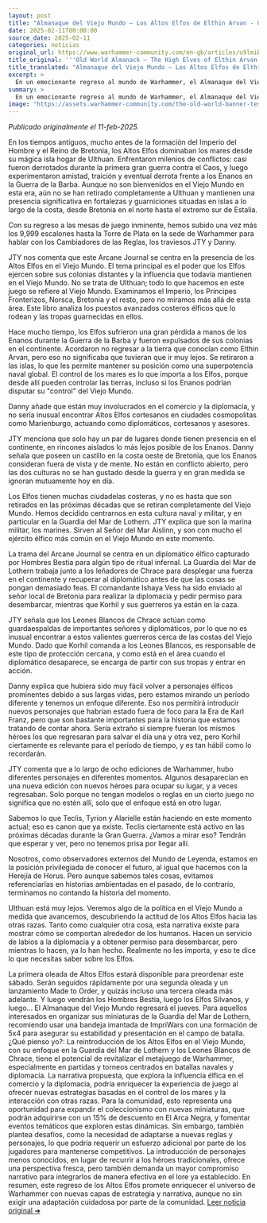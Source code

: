 ```yaml
---
layout: post
title: "Almanaque del Viejo Mundo – Los Altos Elfos de Elthin Arvan - Comunidad Warhammer"
date: 2025-02-11T00:00:00
source_date: 2025-02-11
categories: noticias
original_url: https://www.warhammer-community.com/en-gb/articles/u9lmibri/old-world-almanack-the-high-elves-of-elthin-arvan/
title_original: '''Old World Almanack – The High Elves of Elthin Arvan - Warhammer Community'''
title_translated: "Almanaque del Viejo Mundo – Los Altos Elfos de Elthin Arvan - Comunidad Warhammer"
excerpt: >
  En un emocionante regreso al mundo de Warhammer, el Almanaque del Viejo Mundo nos sumerge en la historia de los Altos Elfos de Elthin Arvan. Desde su dominio naval desde la isla mágica de Ulthuan hasta su influencia en el Viejo Mundo, los Altos Elfos han sido una fuerza formidable. Aunque ya no son bienvenidos en el continente, mantienen su poder a través de fortalezas costeras. Con la inminente llegada de estos elfos a las mesas de juego, exploramos su cultura naval y militar, y seguimos a la Guardia del Mar de Lothern en una misión de rescate llena de intriga y diplomacia. ¡Prepárate para descubrir nuevos personajes y aventuras en este fascinante capítulo de Warhammer!
summary: >
  En un emocionante regreso al mundo de Warhammer, el Almanaque del Viejo Mundo nos sumerge en la historia de los Altos Elfos de Elthin Arvan. Desde su dominio naval desde la isla mágica de Ulthuan hasta su influencia en el Viejo Mundo, los Altos Elfos han sido una fuerza formidable. Aunque ya no son bienvenidos en el continente, mantienen su poder a través de fortalezas costeras. Con la inminente llegada de estos elfos a las mesas de juego, exploramos su cultura naval y militar, y seguimos a la Guardia del Mar de Lothern en una misión de rescate llena de intriga y diplomacia. ¡Prepárate para descubrir nuevos personajes y aventuras en este fascinante capítulo de Warhammer!
image: "https://assets.warhammer-community.com/the-old-world-banner-test.jpg"
---
```


*Publicado originalmente el 11-feb-2025.*

En los tiempos antiguos, mucho antes de la formación del Imperio del Hombre y el Reino de Bretonia, los Altos Elfos dominaban los mares desde su mágica isla hogar de Ulthuan. Enfrentaron milenios de conflictos: casi fueron derrotados durante la primera gran guerra contra el Caos, y luego experimentaron amistad, traición y eventual derrota frente a los Enanos en la Guerra de la Barba. Aunque no son bienvenidos en el Viejo Mundo en esta era, aún no se han retirado completamente a Ulthuan y mantienen una presencia significativa en fortalezas y guarniciones situadas en islas a lo largo de la costa, desde Bretonia en el norte hasta el extremo sur de Estalia.

Con su regreso a las mesas de juego inminente, hemos subido una vez más los 9,999 escalones hasta la Torre de Plata en la sede de Warhammer para hablar con los Cambiadores de las Reglas, los traviesos JTY y Danny.

JTY nos comenta que este Arcane Journal se centra en la presencia de los Altos Elfos en el Viejo Mundo. El tema principal es el poder que los Elfos ejercen sobre sus colonias distantes y la influencia que todavía mantienen en el Viejo Mundo. No se trata de Ulthuan; todo lo que hacemos en este juego se refiere al Viejo Mundo. Examinamos el Imperio, los Príncipes Fronterizos, Norsca, Bretonia y el resto, pero no miramos más allá de esta área. Este libro analiza los puestos avanzados costeros élficos que lo rodean y las tropas guarnecidas en ellos.

Hace mucho tiempo, los Elfos sufrieron una gran pérdida a manos de los Enanos durante la Guerra de la Barba y fueron expulsados de sus colonias en el continente. Acordaron no regresar a la tierra que conocían como Elthin Arvan, pero eso no significaba que tuvieran que ir muy lejos. Se retiraron a las islas, lo que les permite mantener su posición como una superpotencia naval global. El control de los mares es lo que importa a los Elfos, porque desde allí pueden controlar las tierras, incluso si los Enanos podrían disputar su "control" del Viejo Mundo.

Danny añade que están muy involucrados en el comercio y la diplomacia, y no sería inusual encontrar Altos Elfos cortesanos en ciudades cosmopolitas como Marienburgo, actuando como diplomáticos, cortesanos y asesores.

JTY menciona que solo hay un par de lugares donde tienen presencia en el continente, en rincones aislados lo más lejos posible de los Enanos. Danny señala que poseen un castillo en la costa oeste de Bretonia, que los Enanos consideran fuera de vista y de mente. No están en conflicto abierto, pero las dos culturas no se han gustado desde la guerra y en gran medida se ignoran mutuamente hoy en día.

Los Elfos tienen muchas ciudadelas costeras, y no es hasta que son retirados en las próximas décadas que se retiran completamente del Viejo Mundo. Hemos decidido centrarnos en esta cultura naval y militar, y en particular en la Guardia del Mar de Lothern. JTY explica que son la marina militar, los marines. Sirven al Señor del Mar Aislinn, y son con mucho el ejército élfico más común en el Viejo Mundo en este momento.

La trama del Arcane Journal se centra en un diplomático élfico capturado por Hombres Bestia para algún tipo de ritual infernal. La Guardia del Mar de Lothern trabaja junto a los leñadores de Chrace para desplegar una fuerza en el continente y recuperar al diplomático antes de que las cosas se pongan demasiado feas. El comandante Ishaya Vess ha sido enviado al señor local de Bretonia para realizar la diplomacia y pedir permiso para desembarcar, mientras que Korhil y sus guerreros ya están en la caza.

JTY señala que los Leones Blancos de Chrace actúan como guardaespaldas de importantes señores y diplomáticos, por lo que no es inusual encontrar a estos valientes guerreros cerca de las costas del Viejo Mundo. Dado que Korhil comanda a los Leones Blancos, es responsable de este tipo de protección cercana, y como está en el área cuando el diplomático desaparece, se encarga de partir con sus tropas y entrar en acción.

Danny explica que hubiera sido muy fácil volver a personajes élficos prominentes debido a sus largas vidas, pero estamos mirando un período diferente y tenemos un enfoque diferente. Eso nos permitirá introducir nuevos personajes que habrían estado fuera de foco para la Era de Karl Franz, pero que son bastante importantes para la historia que estamos tratando de contar ahora. Sería extraño si siempre fueran los mismos héroes los que regresaran para salvar el día una y otra vez, pero Korhil ciertamente es relevante para el período de tiempo, y es tan hábil como lo recordarán.

JTY comenta que a lo largo de ocho ediciones de Warhammer, hubo diferentes personajes en diferentes momentos. Algunos desaparecían en una nueva edición con nuevos héroes para ocupar su lugar, y a veces regresaban. Solo porque no tengan modelos o reglas en un cierto juego no significa que no estén allí, solo que el enfoque está en otro lugar.

Sabemos lo que Teclis, Tyrion y Alarielle están haciendo en este momento actual; eso es canon que ya existe. Teclis ciertamente está activo en las próximas décadas durante la Gran Guerra. ¿Vamos a mirar eso? Tendrán que esperar y ver, pero no tenemos prisa por llegar allí.

Nosotros, como observadores externos del Mundo de Leyenda, estamos en la posición privilegiada de conocer el futuro, al igual que hacemos con la Herejía de Horus. Pero aunque sabemos tales cosas, evitamos referenciarlas en historias ambientadas en el pasado, de lo contrario, terminamos no contando la historia del momento.

Ulthuan está muy lejos. Veremos algo de la política en el Viejo Mundo a medida que avancemos, descubriendo la actitud de los Altos Elfos hacia las otras razas. Tanto como cualquier otra cosa, esta narrativa existe para mostrar cómo se comportan alrededor de los humanos. Hacen un servicio de labios a la diplomacia y a obtener permiso para desembarcar, pero mientras lo hacen, ya lo han hecho. Realmente no les importa, y eso te dice lo que necesitas saber sobre los Elfos.

La primera oleada de Altos Elfos estará disponible para preordenar este sábado. Serán seguidos rápidamente por una segunda oleada y un lanzamiento Made to Order, y quizás incluso una tercera oleada más adelante. Y luego vendrán los Hombres Bestia, luego los Elfos Silvanos, y luego... El Almanaque del Viejo Mundo regresará el jueves. Para aquellos interesados en organizar sus miniaturas de la Guardia del Mar de Lothern, recomiendo usar una bandeja imantada de ImpriWars con una formación de 5x4 para asegurar su estabilidad y presentación en el campo de batalla.
¿Qué pienso yo?: La reintroducción de los Altos Elfos en el Viejo Mundo, con su enfoque en la Guardia del Mar de Lothern y los Leones Blancos de Chrace, tiene el potencial de revitalizar el metajuego de Warhammer, especialmente en partidas y torneos centrados en batallas navales y diplomacia. La narrativa propuesta, que explora la influencia élfica en el comercio y la diplomacia, podría enriquecer la experiencia de juego al ofrecer nuevas estrategias basadas en el control de los mares y la interacción con otras razas. Para la comunidad, esto representa una oportunidad para expandir el coleccionismo con nuevas miniaturas, que podrán adquirirse con un 15% de descuento en El Arca Negra, y fomentar eventos temáticos que exploren estas dinámicas. Sin embargo, también plantea desafíos, como la necesidad de adaptarse a nuevas reglas y personajes, lo que podría requerir un esfuerzo adicional por parte de los jugadores para mantenerse competitivos. La introducción de personajes menos conocidos, en lugar de recurrir a los héroes tradicionales, ofrece una perspectiva fresca, pero también demanda un mayor compromiso narrativo para integrarlos de manera efectiva en el lore ya establecido. En resumen, este regreso de los Altos Elfos promete enriquecer el universo de Warhammer con nuevas capas de estrategia y narrativa, aunque no sin exigir una adaptación cuidadosa por parte de la comunidad.
[Leer noticia original ➜](https://www.warhammer-community.com/en-gb/articles/u9lmibri/old-world-almanack-the-high-elves-of-elthin-arvan/)
